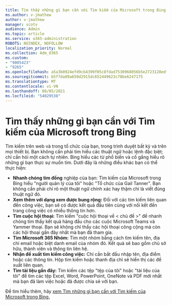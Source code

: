 ```yaml
---
title: Tìm thấy những gì bạn cần với Tìm kiếm của Microsoft trong Bing
ms.author: v-jmathew
author: v-jmathew
manager: scotv
audience: Admin
ms.topic: article
ms.service: o365-administration
ROBOTS: NOINDEX, NOFOLLOW
localization_priority: Normal
ms.collection: Adm_O365
ms.custom:
- "9005423"
- "9265"
ms.openlocfilehash: a5a3b0924efd9cb4399f05c8fdad7530968056b5e2723128edf6cfbc2f92f558
ms.sourcegitcommit: b5f7da89a650d2915dc652449623c78be6247175
ms.translationtype: MT
ms.contentlocale: vi-VN
ms.lasthandoff: 08/05/2021
ms.locfileid: "54029538"
---
```

# <a name="find-what-you-need-with-microsoft-search-in-bing"></a>Tìm thấy những gì bạn cần với Tìm kiếm của Microsoft trong Bing

Tìm kiếm trên web và trong tổ chức của bạn, trong trình duyệt bất kỳ và trên mọi thiết bị. Bạn không cần phải tìm hiểu các thuật ngữ hoặc lệnh đặc biệt; chỉ cần hỏi một cách tự nhiên. Bing hiểu các từ phổ biến và cố gắng hiểu rõ những gì bạn thực sự muốn tìm. Dưới đây là những điều khác bạn có thể thực hiện:

- **Nhanh chóng tìm đồng** nghiệp của bạn: Tìm kiếm của Microsoft trong Bing hiểu "người quản lý của tôi" hoặc "Tổ chức của Gail Tanner". Bạn không cần phải chỉ rõ một thuật ngữ chính xác hay thậm chí là viết đúng thuật ngữ đó.
- **Xem thêm với dạng xem được bung rộng:** Đối với các tìm kiếm liên quan đến công việc, bạn sẽ có được kết quả đầu tiên cùng với nối kết đến trang công việc có nhiều thông tin hơn.
- **Tìm cuộc hội thoại:** Tìm kiếm "cuộc hội thoại về < chủ đề >" để nhanh chóng tìm thấy kết quả hàng đầu cho các cuộc Microsoft Teams và Yammer thoại. Bạn sẽ không chỉ thấy các hội thoại công cộng mà còn các hội thoại gần đây nhất mà bạn đã tham gia.
- **Tìm Microsoft 365 Nhóm:** Tìm một nhóm bằng cách tìm kiếm tên, địa chỉ email hoặc biệt danh email của nhóm đó. Kết quả sẽ bao gồm chủ sở hữu, thành viên và thông tin liên hệ.
- **Nhận đề xuất tìm kiếm công việc:** Chỉ cần bắt đầu nhập tên, địa điểm hoặc các thông tin. Hộp tìm kiếm hoặc thanh địa chỉ sẽ hiển thị các đề xuất liên quan.
- **Tìm tài liệu gần đây:** Tìm kiếm các tệp "tệp của tôi" hoặc "tài liệu của tôi" để tìm các tệp Excel, Word, PowerPoint, OneNote và PDF mới nhất mà bạn đã làm việc hoặc đã được chia sẻ với bạn.

Để tìm hiểu thêm, hãy [xem Tìm những gì bạn cần với Tìm kiếm của Microsoft trong Bing.](https://go.microsoft.com/fwlink/?linkid=2149027)
